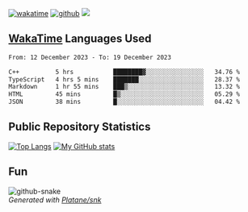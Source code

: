 [![wakatime](https://wakatime.com/badge/user/82c377cd-a54c-404c-b7df-177b313ca539.svg)](https://wakatime.com/@82c377cd-a54c-404c-b7df-177b313ca539)
[![github](https://img.shields.io/github/followers/xinthose?logo=github&style=plastic)](https://github.com/alanhamlett?tab=followers)
![](https://komarev.com/ghpvc/?username=xinthose)


## [WakaTime](https://wakatime.com/) Languages Used
<!--START_SECTION:waka-->

```txt
From: 12 December 2023 - To: 19 December 2023

C++          5 hrs           ████████▓░░░░░░░░░░░░░░░░   34.76 %
TypeScript   4 hrs 5 mins    ███████░░░░░░░░░░░░░░░░░░   28.37 %
Markdown     1 hr 55 mins    ███▒░░░░░░░░░░░░░░░░░░░░░   13.32 %
HTML         45 mins         █▒░░░░░░░░░░░░░░░░░░░░░░░   05.29 %
JSON         38 mins         █░░░░░░░░░░░░░░░░░░░░░░░░   04.42 %
```

<!--END_SECTION:waka-->

## Public Repository Statistics 

[![Top Langs](https://github-readme-stats.vercel.app/api/top-langs/?username=xinthose)](https://github.com/anuraghazra/github-readme-stats)
[![My GitHub stats](https://github-readme-stats.vercel.app/api?username=xinthose&show_icons=true)](https://github.com/anuraghazra/github-readme-stats)

## Fun

<picture>
  <source media="(prefers-color-scheme: dark)" srcset="https://raw.githubusercontent.com/xinthose/xinthose/output/github-contribution-grid-snake-dark.svg" />
  <source media="(prefers-color-scheme: light)" srcset="https://raw.githubusercontent.com/xinthose/xinthose/output/github-contribution-grid-snake.svg" />
  <img alt="github-snake" src="github-snake.svg" />
</picture>
<br />
<em>
  Generated with
  <a href="https://github.com/Platane/snk">
    Platane/snk
  <a/>
</em>
